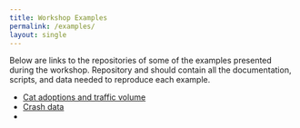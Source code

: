 ```yaml
---
title: Workshop Examples
permalink: /examples/
layout: single
---
```

Below are links to the repositories of some of the examples presented during the workshop. Repository and should contain all the documentation, scripts, and data needed to reproduce each example.

- [Cat adoptions and traffic volume](https://github.com/TC-piRatecat-2018/cat-traffic)
- [Crash data](https://http.cat/204)
-
